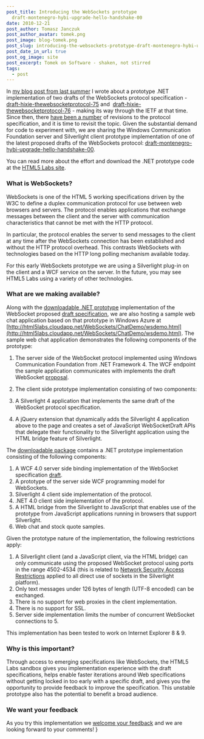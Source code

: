 ```yaml
---
post_title: Introducing the WebSockets prototype
  draft-montenegro-hybi-upgrade-hello-handshake-00
date: 2010-12-21
post_author: Tomasz Janczuk
post_author_avatar: tomek.png
post_image: blog-tomek.png
post_slug: introducing-the-websockets-prototype-draft-montenegro-hybi-upgrade-hello-handshake-00
post_date_in_url: true
post_og_image: site
post_excerpt: Tomek on Software - shaken, not stirred
tags:
  - post
---
```





In [my blog post from last summer](http://tomasz.janczuk.org/2010/07/silverlight-html5-websocket-client-with.html) I wrote about a prototype .NET implementation of two drafts of the WebSockets protocol specification - [draft-hixie-thewebsocketprotocol-75](http://tools.ietf.org/html/draft-hixie-thewebsocketprotocol-75) and  [draft-hixie-thewebsocketprotocol-76](http://tools.ietf.org/html/draft-hixie-thewebsocketprotocol-76) - making its way through the IETF at that time. Since then, there [have been a number](http://tools.ietf.org/wg/hybi/) of revisions to the protocol specification, and it is time to revisit the topic. Given the substantial demand for code to experiment with, we are sharing the Windows Communication Foundation server and Silverlight client prototype implementation of one of the latest proposed drafts of the WebSockets protocol: [draft-montenegro-hybi-upgrade-hello-handshake-00](http://tools.ietf.org/id/draft-montenegro-hybi-upgrade-hello-handshake-00.txt).

You can read more about the effort and download the .NET prototype code at the [HTML5 Labs site](http://html5labs.interoperabilitybridges.com/prototypes/available-for-download/websockets). 

### What is WebSockets?

WebSockets is one of the HTML 5 working specifications driven by the W3C to define a duplex communication protocol for use between web browsers and servers. The protocol enables applications that exchange messages between the client and the server with communication characteristics that cannot be met with the HTTP protocol. 

In particular, the protocol enables the server to send messages to the client at any time after the WebSockets connection has been established and without the HTTP protocol overhead. This contrasts WebSockets with technologies based on the HTTP long polling mechanism available today. 

For this early WebSockets prototype we are using a Silverlight plug-in on the client and a WCF service on the server. In the future, you may see HTML5 Labs using a variety of other technologies. 

### What are we making available?

Along with the [downloadable .NET prototype](http://html5labs.interoperabilitybridges.com/prototypes/available-for-download/websockets/html5protos_Download) implementation of the WebSocket proposed [draft specification](http://tools.ietf.org/id/draft-montenegro-hybi-upgrade-hello-handshake-00.txt), we are also hosting a sample web chat application based on that prototype in Windows Azure at [http://html5labs.cloudapp.net/WebSockets/ChatDemo/wsdemo.html](http://html5labs.cloudapp.net/WebSockets/ChatDemo/wsdemo.html). The sample web chat application demonstrates the following components of the prototype:   

1. The server side of the WebSocket protocol implemented using Windows Communication Foundation from .NET Framework 4. The WCF endpoint the sample application communicates with implements the draft WebSocket [proposal](http://tools.ietf.org/id/draft-montenegro-hybi-upgrade-hello-handshake-00.txt).  
2. The client side prototype implementation consisting of two components:      

1. A Silverlight 4 application that implements the same draft of the WebSocket protocol specification.  
2. A jQuery extension that dynamically adds the Silverlight 4 application above to the page and creates a set of JavaScript WebSocketDraft APIs that delegate their functionality to the Silverlight application using the HTML bridge feature of Silverlight.  


The [downloadable package](http://html5labs.interoperabilitybridges.com/prototypes/available-for-download/websockets/html5protos_Download) contains a .NET prototype implementation consisting of the following components: 

1. A WCF 4.0 server side binding implementation of the WebSocket specification [draft](http://tools.ietf.org/id/draft-montenegro-hybi-upgrade-hello-handshake-00.txt).  
2. A prototype of the server side WCF programming model for WebSockets.  
3. Silverlight 4 client side implementation of the protocol.  
4. .NET 4.0 client side implementation of the protocol.  
5. A HTML bridge from the Silverlight to JavaScript that enables use of the prototype from JavaScript applications running in browsers that support Silverlight.  
6. Web chat and stock quote samples.  


Given the prototype nature of the implementation, the following restrictions apply: 

1. A Silverlight client (and a JavaScript client, via the HTML bridge) can only communicate using the proposed WebSocket protocol using ports in the range 4502-4534 (this is related to [Network Security Access Restrictions](http://msdn.microsoft.com/en-us/library/cc645032(v=vs.95).aspx) applied to all direct use of sockets in the Silverlight platform).  
2. Only text messages under 126 bytes of length (UTF-8 encoded) can be exchanged.  
3. There is no support for web proxies in the client implementation.  
4. There is no support for SSL.  
5. Server side implementation limits the number of concurrent WebSocket connections to 5.  


This implementation has been tested to work on Internet Explorer 8 & 9.

### Why is this important?

Through access to emerging specifications like WebSockets, the HTML5 Labs sandbox gives you implementation experience with the draft specifications, helps enable faster iterations around Web specifications without getting locked in too early with a specific draft, and gives you the opportunity to provide feedback to improve the specification. This unstable prototype also has the potential to benefit a broad audience. 

### We want your feedback

As you try this implementation we [welcome your feedback](http://mailinglist.interoperabilitybridges.com/scripts/wa-INTEROP.exe?A0=HTML5_WEBSOCKETS) and we are looking forward to your comments! }